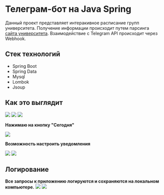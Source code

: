 # Телеграм-бот на Java Spring
Данный проект представляет интеракивное расписание групп университета. Получение информации происходит путем парсинга [сайта университета](https://www.miit.ru/timetable). Взаимодействие с Telegram API происходит через Webhook.

## Стек технологий
- Spring Boot
- Spring Data
- Mysql
- Lombok
- Jsoup
## Как это выглядит
![](readmesrc/Screenshot_8.png)
![](readmesrc/Screenshot_1.png)
![](readmesrc/Screenshot_2.png)

**Нажимаю на кнопку "Сегодня"**

![](readmesrcScreenshot_3.png)

**Возможность настроить уведомления**

![](readmesrc/Screenshot_4.png)
![](readmesrc/Screenshot_5.png)

## Логирование
**Все запросы к приложению логируются и сохраняются на локальном компьютере.**
![](readmesrc/Screenshot_6.png)
![](readmesrc/Screenshot_7.png)